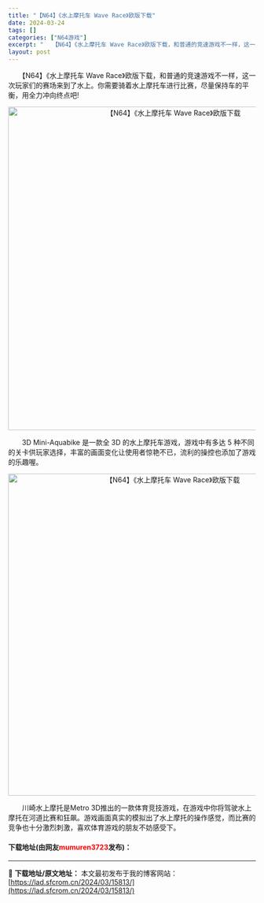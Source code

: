 ```yaml
---
title: "【N64】《水上摩托车 Wave Race》欧版下载"
date: 2024-03-24
tags: []
categories: ["N64游戏"]
excerpt: "　　【N64】《水上摩托车 Wave Race》欧版下载，和普通的竞速游戏不一样，这一次玩家们的赛场来到了水上。你需要骑着水上摩托车进行比赛，尽量保持车的平衡，用全力冲向终点吧! 　　3D Mini-Aquabike 是一款全 3D 的水上摩托车游戏，游戏中有多达 5 种不同的关卡供玩家选择，丰富的&hellip;"
layout: post
---
```


 <p>　　【N64】《水上摩托车 Wave Race》欧版下载，和普通的竞速游戏不一样，这一次玩家们的赛场来到了水上。你需要骑着水上摩托车进行比赛，尽量保持车的平衡，用全力冲向终点吧!</p> <p align="center"><img align="" border="0" src="https://lad.sfcrom.cn/wp-content/uploads/2024/03/20240324_660046927502e.png" width="657" alt="【N64】《水上摩托车 Wave Race》欧版下载" /></p> <p>　　3D Mini-Aquabike 是一款全 3D 的水上摩托车游戏，游戏中有多达 5 种不同的关卡供玩家选择，丰富的画面变化让使用者惊艳不已，流利的操控也添加了游戏的乐趣喔。</p> <p align="center"><img align="" border="0" src="https://lad.sfcrom.cn/wp-content/uploads/2024/03/20240324_660046943223a.png" width="654" alt="【N64】《水上摩托车 Wave Race》欧版下载" /></p> <p>　　川崎水上摩托是Metro 3D推出的一款体育竞技游戏，在游戏中你将驾驶水上摩托在河道比赛和狂飙。游戏画面真实的模拟出了水上摩托的操作感觉，而比赛的竞争也十分激烈刺激，喜欢体育游戏的朋友不妨感受下。</p> <p><h4>下载地址(由网友<font color="red">mumuren3723</font>发布)：</h4></p> 

---
📖 **下载地址/原文地址：** 本文最初发布于我的博客网站：[https://lad.sfcrom.cn/2024/03/15813/](https://lad.sfcrom.cn/2024/03/15813/)
